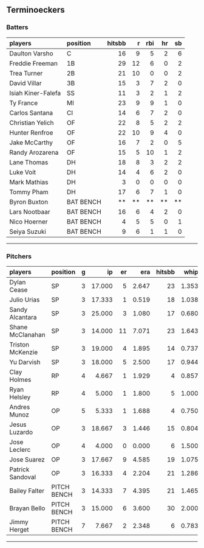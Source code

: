 ## Terminoeckers

### Batters

 
|players            |position  | hitsbb|  r| rbi| hr| sb| 
|:------------------|:---------|------:|--:|---:|--:|--:| 
|Daulton Varsho     |C         |     16|  9|   5|  2|  6| 
|Freddie Freeman    |1B        |     29| 12|   6|  0|  2| 
|Trea Turner        |2B        |     21| 10|   0|  0|  2| 
|David Villar       |3B        |     15|  3|   7|  2|  0| 
|Isiah Kiner-Falefa |SS        |     11|  3|   2|  1|  2| 
|Ty France          |MI        |     23|  9|   9|  1|  0| 
|Carlos Santana     |CI        |     14|  6|   7|  2|  0| 
|Christian Yelich   |OF        |     22|  8|   5|  2|  2| 
|Hunter Renfroe     |OF        |     22| 10|   9|  4|  0| 
|Jake McCarthy      |OF        |     16|  7|   2|  0|  5| 
|Randy Arozarena    |OF        |     15|  5|  10|  1|  2| 
|Lane Thomas        |DH        |     18|  8|   3|  2|  2| 
|Luke Voit          |DH        |     14|  4|   6|  2|  0| 
|Mark Mathias       |DH        |      3|  0|   0|  0|  0| 
|Tommy Pham         |DH        |     17|  6|   7|  1|  0| 
|Byron Buxton       |BAT BENCH |     **| **|  **| **| **| 
|Lars Nootbaar      |BAT BENCH |     16|  6|   4|  2|  0| 
|Nico Hoerner       |BAT BENCH |      4|  5|   5|  0|  1| 
|Seiya Suzuki       |BAT BENCH |      9|  6|   1|  1|  0| 


* * *

### Pitchers

 
|players          |position    |  g|     ip| er|   era| hitsbb|  whip| so|  w| sv| 
|:----------------|:-----------|--:|------:|--:|-----:|------:|-----:|--:|--:|--:| 
|Dylan Cease      |SP          |  3| 17.000|  5| 2.647|     23| 1.353| 13|  0|  0| 
|Julio Urias      |SP          |  3| 17.333|  1| 0.519|     18| 1.038| 18|  1|  0| 
|Sandy Alcantara  |SP          |  3| 25.000|  3| 1.080|     17| 0.680| 26|  2|  0| 
|Shane McClanahan |SP          |  3| 14.000| 11| 7.071|     23| 1.643|  7|  0|  0| 
|Triston McKenzie |SP          |  3| 19.000|  4| 1.895|     14| 0.737| 23|  1|  0| 
|Yu Darvish       |SP          |  3| 18.000|  5| 2.500|     17| 0.944| 22|  2|  0| 
|Clay Holmes      |RP          |  4|  4.667|  1| 1.929|      4| 0.857|  3|  1|  0| 
|Ryan Helsley     |RP          |  4|  5.000|  1| 1.800|      5| 1.000|  7|  0|  1| 
|Andres Munoz     |OP          |  5|  5.333|  1| 1.688|      4| 0.750|  4|  0|  1| 
|Jesus Luzardo    |OP          |  3| 18.667|  3| 1.446|     15| 0.804| 29|  1|  0| 
|Jose Leclerc     |OP          |  4|  4.000|  0| 0.000|      6| 1.500|  7|  0|  1| 
|Jose Suarez      |OP          |  3| 17.667|  9| 4.585|     19| 1.075| 16|  2|  0| 
|Patrick Sandoval |OP          |  3| 16.333|  4| 2.204|     21| 1.286| 17|  1|  0| 
|Bailey Falter    |PITCH BENCH |  3| 14.333|  7| 4.395|     21| 1.465| 15|  1|  0| 
|Brayan Bello     |PITCH BENCH |  3| 15.000|  6| 3.600|     30| 2.000| 13|  1|  0| 
|Jimmy Herget     |PITCH BENCH |  7|  7.667|  2| 2.348|      6| 0.783|  5|  0|  4| 


* * *


